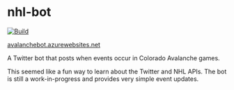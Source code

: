 # nhl-bot
[![Build](https://github.com/AdmaJonse/nhl-bot/actions/workflows/main.yml/badge.svg?branch=main)](https://github.com/AdmaJonse/nhl-bot/actions/workflows/main.yml)

[avalanchebot.azurewebsites.net](https://avalanchebot.azurewebsites.net/)

A Twitter bot that posts when events occur in Colorado Avalanche games.

This seemed like a fun way to learn about the Twitter and NHL APIs. The bot is still a work-in-progress and provides very simple event updates.
